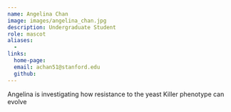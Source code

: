 ```yaml
---
name: Angelina Chan
image: images/angelina_chan.jpg
description: Undergraduate Student
role: mascot
aliases:
  - 
links:
  home-page: 
  email: achan51@stanford.edu
  github: 
---
```


Angelina is investigating how resistance to the yeast Killer phenotype can evolve 
